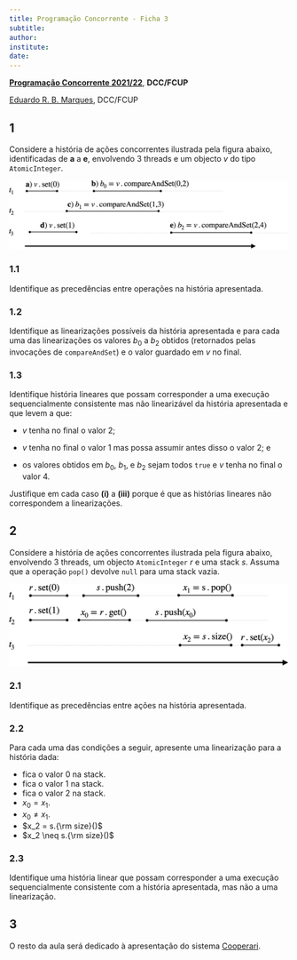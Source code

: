 ```yaml
---
title: Programação Concorrente - Ficha 3
subtitle:
author:
institute:
date:
---
```


[__Programação Concorrente 2021/22__](https://moodle.up.pt/course/view.php?id=4943), __DCC/FCUP__

[Eduardo R. B. Marques](https://www.dcc.fc.up.pt/~edrdo), DCC/FCUP

## 1
 
Considere a história de ações concorrentes ilustrada pela figura abaixo, identificadas de __a__ a __e__, envolvendo 3 threads e um objecto $v$ do tipo `AtomicInteger`.
 
![](ex1.png)

### 1.1  

Identifique as precedências entre operações na história apresentada. 

### 1.2 

Identifique as linearizações possíveis da história apresentada e para cada uma das linearizações os valores $b_0$ a $b_2$ obtidos (retornados pelas invocações de `compareAndSet`) e o valor guardado em $v$ no final.

### 1.3

Identifique história lineares que possam corresponder a uma execução sequencialmente consistente mas não linearizável da história apresentada e que levem a que:

  - $v$ tenha no final o valor $2$;
  
  - $v$ tenha no final o valor $1$ mas possa assumir antes disso o valor $2$; e
  
  - os valores obtidos em $b_0$, $b_1$, e $b_2$ sejam todos `true` e $v$ tenha no final o valor $4$.

Justifique em cada caso __(i)__ a __(iii)__ porque é que as histórias lineares não correspondem a linearizações.




## 2

Considere a história de ações concorrentes ilustrada pela figura abaixo, envolvendo 3 threads, um objecto `AtomicInteger` $r$ e uma stack $s$. 
Assuma que a operação `pop()` devolve `null` para uma stack vazia.

![](ex2.png)   
  
### 2.1

Identifique as precedências entre ações na história apresentada. 

### 2.2

Para cada uma das condições a seguir, apresente uma linearização para a história dada:
 
  - fica o valor 0 na stack.
  - fica o valor 1 na stack.
  - fica o valor 2 na stack.
  - $x_0 = x_1$.
  - $x_0 \neq x_1$.
  - $x_2 = s.{\rm size}()$
  - $x_2 \neq s.{\rm size}()$
   
### 2.3

Identifique uma história linear que possam corresponder a uma execução sequencialmente consistente com a história apresentada, mas não a uma linearização.

## 3

O resto da aula será dedicado à apresentação do sistema [Cooperari](https://github.com/Cooperari/cooperari).






